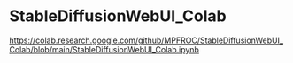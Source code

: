 # StableDiffusionWebUI_Colab
https://colab.research.google.com/github/MPFROC/StableDiffusionWebUI_Colab/blob/main/StableDiffusionWebUI_Colab.ipynb
